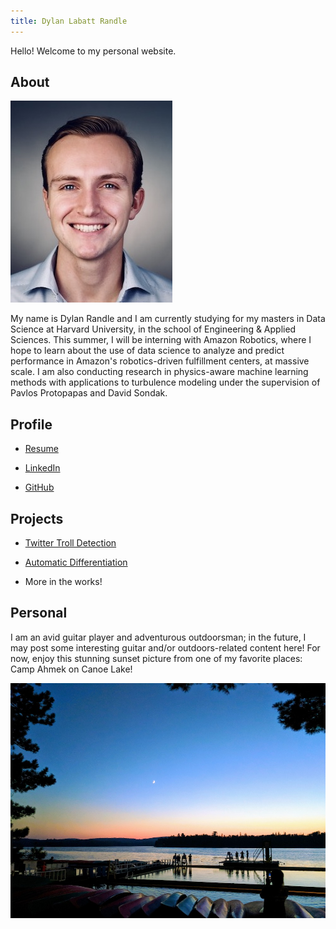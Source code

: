 ```yaml
---
title: Dylan Labatt Randle
---
```


Hello! Welcome to my personal website.

## About

![headshot](pics/headshot.jpg)

My name is Dylan Randle and I am currently studying for my masters in Data Science at Harvard University, in the school of
Engineering & Applied Sciences. This summer, I will be interning with Amazon Robotics, where I hope to learn about the use
of data science to analyze and predict performance in Amazon's robotics-driven fulfillment centers, at massive scale. I
am also conducting research in physics-aware machine learning methods with applications to turbulence modeling under the
supervision of Pavlos Protopapas and David Sondak.

## Profile

- [Resume](https://dylanrandle.github.io/resume.html)

- [LinkedIn](https://linkedin.com/in/dylanrandle/)

- [GitHub](https://github.com/dylanrandle)

## Projects

- [Twitter Troll Detection](https://dylanrandle.github.io/troll_classification)

- [Automatic Differentiation](https://github.com/dylanrandle/autograd)

- More in the works!

## Personal

I am an avid guitar player and adventurous outdoorsman; in the future, I may post some interesting guitar and/or
outdoors-related content here! For now, enjoy this stunning sunset picture from one of my favorite places: Camp Ahmek
on Canoe Lake!

![camp](pics/camp.jpg)
